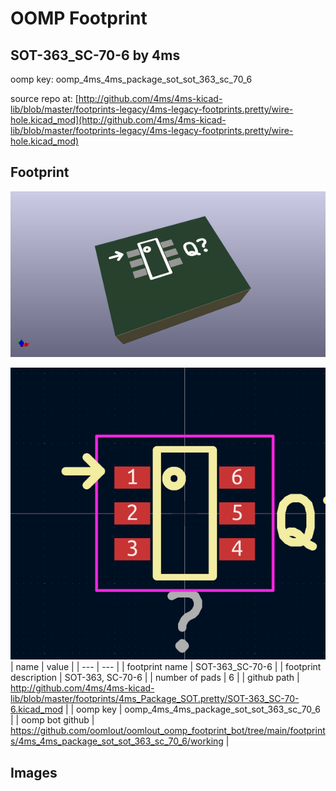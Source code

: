 # OOMP Footprint  
## SOT-363_SC-70-6  by 4ms  
  
oomp key: oomp_4ms_4ms_package_sot_sot_363_sc_70_6  
  
source repo at: [http://github.com/4ms/4ms-kicad-lib/blob/master/footprints-legacy/4ms-legacy-footprints.pretty/wire-hole.kicad_mod](http://github.com/4ms/4ms-kicad-lib/blob/master/footprints-legacy/4ms-legacy-footprints.pretty/wire-hole.kicad_mod)  
## Footprint  
  
[![working_kicad_pcb_3d.png](working_kicad_pcb_3d_600.png)](working_kicad_pcb_3d.png)  
  
[![working.png](working_600.png)](working.png)  
| name | value | 
| --- | --- | 
| footprint name | SOT-363_SC-70-6 | 
| footprint description | SOT-363, SC-70-6 | 
| number of pads | 6 | 
| github path | http://github.com/4ms/4ms-kicad-lib/blob/master/footprints/4ms_Package_SOT.pretty/SOT-363_SC-70-6.kicad_mod | 
| oomp key | oomp_4ms_4ms_package_sot_sot_363_sc_70_6 | 
| oomp bot github | https://github.com/oomlout/oomlout_oomp_footprint_bot/tree/main/footprints/4ms_4ms_package_sot_sot_363_sc_70_6/working | 
## Images  
